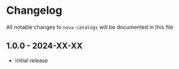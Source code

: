# Changelog

All notable changes to `nova-catalogs` will be documented in this file

## 1.0.0 - 2024-XX-XX

- initial release
